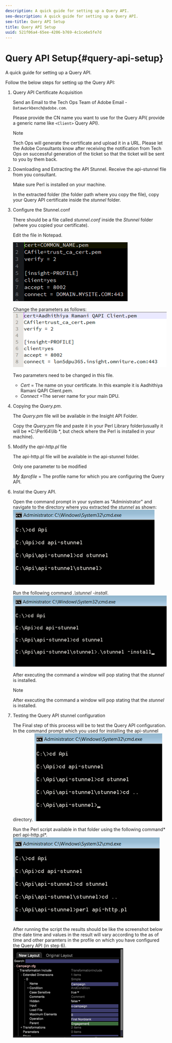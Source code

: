 ```yaml
---
description: A quick guide for setting up a Query API.
seo-description: A quick guide for setting up a Query API.
seo-title: Query API Setup
title: Query API Setup
uuid: 521f06a4-65ee-4206-b769-4c1ce6e5fe7d
---
```


# Query API Setup{#query-api-setup}

A quick guide for setting up a Query API.

Follow the below steps for setting up the Query API:

1. Query API Certificate Acquisition

   Send an Email to the Tech Ops Team of Adobe Email - `Dataworkbench@adobe.com`.

   Please provide the CN name you want to use for the Query API( provide a generic name like `<Client>` Query API). 

   >[!NOTE]
   >
   >Tech Ops will generate the certificate and upload it in a URL. Please let the Adobe Consultants know after receiving the notification from Tech Ops on successful generation of the ticket so that the ticket will be sent to you by them back.

1. Downloading and Extracting the API Stunnel. Receive the api-stunnel file from you consultant.

   Make sure Perl is installed on your machine.

   In the extracted folder (the folder path where you copy the file), copy your Query API certificate inside the *stunnel* folder. 

1. Configure the Stunnel.conf

   There should be a file called *stunnel.conf* inside the *Stunnel* folder (where you copied your certificate).

   Edit the file in Notepad. 

   ![](assets/dwb_impl_API1.png)

   Change the parameters as follows: ![](assets/dwb_impl_API2.png)

   Two parameters need to be changed in this file.

    * *Cert* = The name on your certificate. In this example it is Aadhithiya Ramani QAPI Client.pem. 
    * *Connect* =The server name for your main DPU.

1. Copying the *Query.pm*.

   The *Query.pm* file will be available in the Insight API Folder.

   Copy the *Query.pm* file and paste it in your Perl Library folder(usually it will be *C:\Perl64\lib *, but check where the Perl is installed in your machine). 

1. Modify the *api-http.pl* file

   The api-http.pl file will be available in the api-stunnel folder.

   Only one parameter to be modified

   *My $profile* = The profile name for which you are configuring the Query API. 

1. Instal the Query API.

   Open the command prompt in your system as "Administrator" and navigate to the directory where you extracted the *stunnel* as shown: ![](assets/dwb_impl_API3.png)

   Run the following command *.\stunnel -install*. ![](assets/dwb_impl_API4.png)

   After executing the command a window will pop stating that the *stunnel* is installed.

   >[!NOTE]
   >
   >After executing the command a window will pop stating that the *stunnel* is installed.

1. Testing the Query API stunnel configuration

   The Final step of this process will be to test the Query API configuration. In the command prompt which you used for installing the api-stunnel directory. ![](assets/dwb_impl_API5.png)

   Run the Perl script available in that folder using the following command* perl api-http.pl*. ![](assets/dwb_impl_API6.png)

   After running the script the results should be like the screenshot below (the date time and values in the result will vary according to the as of time and other paramters in the profile on which you have configured the Query API (in step 6). ![](assets/dwb_impl_API7.png)

